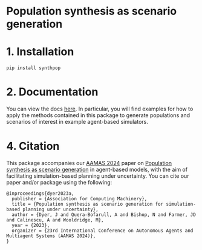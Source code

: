 # Population synthesis as scenario generation

# 1. Installation

```
pip install synthpop
```

# 2. Documentation

You can view the docs [here](https://github.com/joelnmdyer/synthpop/tree/main/notebooks). In particular, you will find examples for how to apply the methods contained in this package to generate populations and scenarios of interest in example agent-based simulators.

# 4. Citation

This package accompanies our [AAMAS 2024](https://www.aamas2024-conference.auckland.ac.nz) paper on [Population synthesis as scenario generation](https://ora.ox.ac.uk/objects/uuid:87663b7f-60ca-44f3-8fa5-b9fd501e6270/download_file?file_format=application%2Fpdf&safe_filename=Dyer_et_al_2023_Population_synthesis_as.pdf&type_of_work=Conference+item) in agent-based models, with the aim of facilitating simulation-based planning under uncertainty. You can cite our paper and/or package using the following:

```
@inproceedings{dyer2023a,
  publisher = {Association for Computing Machinery},
  title = {Population synthesis as scenario generation for simulation-based planning under uncertainty},
  author = {Dyer, J and Quera-Bofarull, A and Bishop, N and Farmer, JD and Calinescu, A and Wooldridge, M},
  year = {2023},
  organizer = {23rd International Conference on Autonomous Agents and Multiagent Systems (AAMAS 2024)},
}
```
